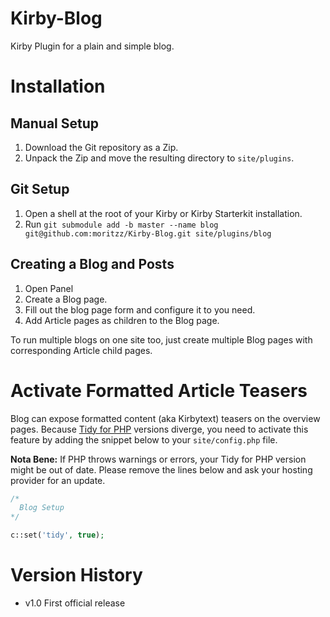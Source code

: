 # Kirby-Blog

Kirby Plugin for a plain and simple blog.

# Installation

## Manual Setup

1. Download the Git repository as a Zip.
2. Unpack the Zip and move the resulting directory to `site/plugins`.

## Git Setup

1. Open a shell at the root of your Kirby or Kirby Starterkit installation.
2. Run `git submodule add -b master --name blog git@github.com:moritzz/Kirby-Blog.git site/plugins/blog`

## Creating a Blog and Posts

1. Open Panel
2. Create a Blog page.
3. Fill out the blog page form and configure it to you need.
4. Add Article pages as children to the Blog page.

To run multiple blogs on one site too, just create multiple Blog pages with corresponding Article child pages.

# Activate Formatted Article Teasers

Blog can expose formatted content (aka Kirbytext) teasers on the overview pages. Because [Tidy for PHP](http://php.net/manual/en/book.tidy.php) versions diverge, you need to activate this feature by adding the snippet below to your `site/config.php` file.

**Nota Bene:** If PHP throws warnings or errors, your Tidy for PHP version might be out of date. Please remove the lines below and ask your hosting provider for an update.

```php
/*
  Blog Setup
*/

c::set('tidy', true);
```

# Version History #

- v1.0 First official release

